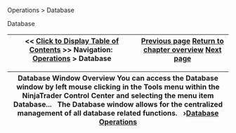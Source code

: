 ﻿


Operations \> Database






















Database







| \<\< [Click to Display Table of Contents](database.md) \>\> **Navigation:**     [Operations](operations-1.md) \> Database | [Previous page](status_bar-1.md) [Return to chapter overview](operations-1.md) [Next page](database_operations-1.md) |
| --- | --- |













| Database Window Overview You can access the Database window by left mouse clicking in the Tools menu within the NinjaTrader Control Center and selecting the menu item Database...   The Database window allows for the centralized management of all database related functions.   ›[Database Operations](database_operations-1.md) |
| --- |









